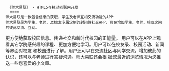      《师大易联》 - HTML5与移动互联网开发
	  ====
    师大易联是一款包含信息的获取，学生及老师互相交流功能的APP
    师大易联是为学生、老师、及校友专属定制的封闭性社交APP，旨在增加学生、老师、校友之间的彼此交流、互动。
更方便地获取校园信息。传递社交和新时代校园的正能量。
    用户可以在APP上观看其它学院感兴趣的课程、更加方便地学习。用户可以在校友录、校园活动、新闻等界面对校友
和校园进行了解。用户还可以在交流社区与同学交流，增加彼此的认识，还可以与老师进行答疑沟通。师大易联还会根
据您最近的浏览情况为您推送一些您喜爱的小文章。   
